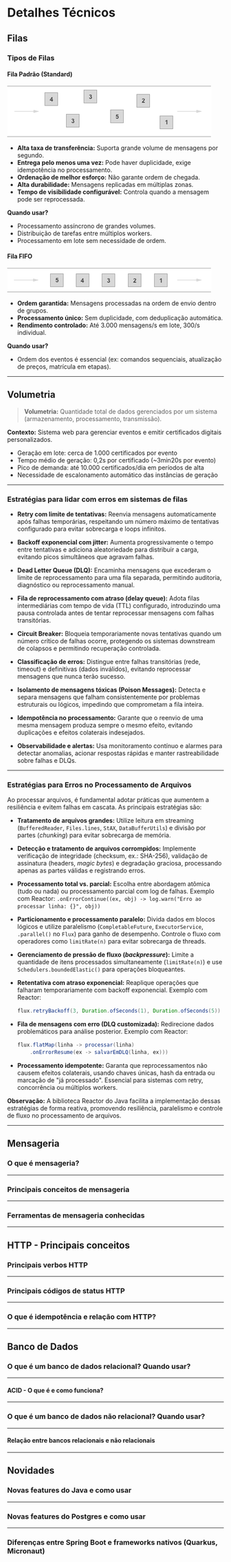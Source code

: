 # Detalhes Técnicos

## Filas

### Tipos de Filas

#### Fila Padrão (Standard)

![alt text](image.png)

- **Alta taxa de transferência:** Suporta grande volume de mensagens por segundo.
- **Entrega pelo menos uma vez:** Pode haver duplicidade, exige idempotência no processamento.
- **Ordenação de melhor esforço:** Não garante ordem de chegada.
- **Alta durabilidade:** Mensagens replicadas em múltiplas zonas.
- **Tempo de visibilidade configurável:** Controla quando a mensagem pode ser reprocessada.

**Quando usar?**

- Processamento assíncrono de grandes volumes.
- Distribuição de tarefas entre múltiplos workers.
- Processamento em lote sem necessidade de ordem.

#### Fila FIFO

![alt text](image-1.png)

- **Ordem garantida:** Mensagens processadas na ordem de envio dentro de grupos.
- **Processamento único:** Sem duplicidade, com deduplicação automática.
- **Rendimento controlado:** Até 3.000 mensagens/s em lote, 300/s individual.

**Quando usar?**
- Ordem dos eventos é essencial (ex: comandos sequenciais, atualização de preços, matrícula em etapas).

---

## Volumetria

> **Volumetria:** Quantidade total de dados gerenciados por um sistema (armazenamento, processamento, transmissão).

**Contexto:**
Sistema web para gerenciar eventos e emitir certificados digitais personalizados.

- Geração em lote: cerca de 1.000 certificados por evento
- Tempo médio de geração: 0,2s por certificado (~3min20s por evento)
- Pico de demanda: até 10.000 certificados/dia em períodos de alta
- Necessidade de escalonamento automático das instâncias de geração

---

### Estratégias para lidar com erros em sistemas de filas

- **Retry com limite de tentativas:**
  Reenvia mensagens automaticamente após falhas temporárias, respeitando um número máximo de tentativas configurado para evitar sobrecarga e loops infinitos.

- **Backoff exponencial com jitter:**
  Aumenta progressivamente o tempo entre tentativas e adiciona aleatoriedade para distribuir a carga, evitando picos simultâneos que agravam falhas.

- **Dead Letter Queue (DLQ):**
  Encaminha mensagens que excederam o limite de reprocessamento para uma fila separada, permitindo auditoria, diagnóstico ou reprocessamento manual.

- **Fila de reprocessamento com atraso (delay queue):**
  Adota filas intermediárias com tempo de vida (TTL) configurado, introduzindo uma pausa controlada antes de tentar reprocessar mensagens com falhas transitórias.

- **Circuit Breaker:**
  Bloqueia temporariamente novas tentativas quando um número crítico de falhas ocorre, protegendo os sistemas downstream de colapsos e permitindo recuperação controlada.

- **Classificação de erros:**
  Distingue entre falhas transitórias (rede, timeout) e definitivas (dados inválidos), evitando reprocessar mensagens que nunca terão sucesso.

- **Isolamento de mensagens tóxicas (Poison Messages):**
  Detecta e separa mensagens que falham consistentemente por problemas estruturais ou lógicos, impedindo que comprometam a fila inteira.

- **Idempotência no processamento:**
  Garante que o reenvio de uma mesma mensagem produza sempre o mesmo efeito, evitando duplicações e efeitos colaterais indesejados.

- **Observabilidade e alertas:**
  Usa monitoramento contínuo e alarmes para detectar anomalias, acionar respostas rápidas e manter rastreabilidade sobre falhas e DLQs.

---

### Estratégias para Erros no Processamento de Arquivos

Ao processar arquivos, é fundamental adotar práticas que aumentem a resiliência e evitem falhas em cascata. As principais estratégias são:

- **Tratamento de arquivos grandes:**
  Utilize leitura em streaming (`BufferedReader`, `Files.lines`, `StAX`, `DataBufferUtils`) e divisão por partes (*chunking*) para evitar sobrecarga de memória.

- **Detecção e tratamento de arquivos corrompidos:**
  Implemente verificação de integridade (checksum, ex.: SHA-256), validação de assinatura (headers, *magic bytes*) e degradação graciosa, processando apenas as partes válidas e registrando erros.

- **Processamento total vs. parcial:**
  Escolha entre abordagem atômica (tudo ou nada) ou processamento parcial com log de falhas.
  Exemplo com Reactor:
  `.onErrorContinue((ex, obj) -> log.warn("Erro ao processar linha: {}", obj))`

- **Particionamento e processamento paralelo:**
  Divida dados em blocos lógicos e utilize paralelismo (`CompletableFuture`, `ExecutorService`, `.parallel()` no `Flux`) para ganho de desempenho.
  Controle o fluxo com operadores como `limitRate(n)` para evitar sobrecarga de threads.

- **Gerenciamento de pressão de fluxo (*backpressure*):**
  Limite a quantidade de itens processados simultaneamente (`limitRate(n)`) e use `Schedulers.boundedElastic()` para operações bloqueantes.

- **Retentativa com atraso exponencial:**
  Reaplique operações que falharam temporariamente com backoff exponencial.
  Exemplo com Reactor:
  ```java
  flux.retryBackoff(3, Duration.ofSeconds(1), Duration.ofSeconds(5))
  ```

- **Fila de mensagens com erro (DLQ customizada):**
  Redirecione dados problemáticos para análise posterior.
  Exemplo com Reactor:
  ```java
  flux.flatMap(linha -> processar(linha)
      .onErrorResume(ex -> salvarEmDLQ(linha, ex)))
  ```

- **Processamento idempotente:**
  Garanta que reprocessamentos não causem efeitos colaterais, usando chaves únicas, hash da entrada ou marcação de "já processado". Essencial para sistemas com retry, concorrência ou múltiplos workers.

**Observação:**
A biblioteca Reactor do Java facilita a implementação dessas estratégias de forma reativa, promovendo resiliência, paralelismo e controle de fluxo no processamento de arquivos.

---

## Mensageria

### O que é mensageria?
<!-- Resposta: -->

---

### Principais conceitos de mensageria
<!-- Resposta: -->

---

### Ferramentas de mensageria conhecidas
<!-- Resposta: -->

---

## HTTP - Principais conceitos

### Principais verbos HTTP
<!-- Resposta: -->

---

### Principais códigos de status HTTP
<!-- Resposta: -->

---

### O que é idempotência e relação com HTTP?
<!-- Resposta: -->

---

## Banco de Dados

### O que é um banco de dados relacional? Quando usar?
<!-- Resposta: -->

---

#### ACID - O que é e como funciona?
<!-- Resposta: -->

---

### O que é um banco de dados não relacional? Quando usar?
<!-- Resposta: -->

---

#### Relação entre bancos relacionais e não relacionais
<!-- Resposta: -->

---

## Novidades

### Novas features do Java e como usar
<!-- Resposta: -->

---

### Novas features do Postgres e como usar
<!-- Resposta: -->

---

### Diferenças entre Spring Boot e frameworks nativos (Quarkus, Micronaut)
<!-- Resposta: -->
